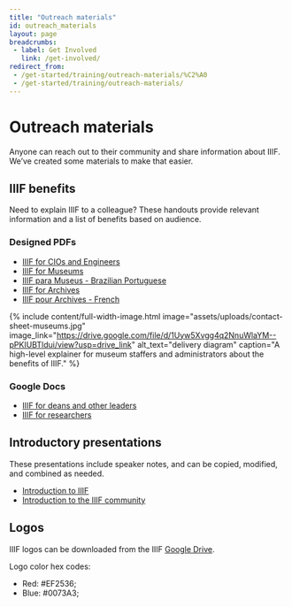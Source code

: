 ```yaml
---
title: "Outreach materials"
id: outreach_materials
layout: page
breadcrumbs:
 - label: Get Involved
   link: /get-involved/
redirect_from:
 - /get-started/training/outreach-materials/%C2%A0
 - /get-started/training/outreach-materials/
---
```


# Outreach materials

Anyone can reach out to their community and share information about IIIF. We’ve created some materials to make that easier.

## IIIF benefits
Need to explain IIIF to a colleague? These handouts provide relevant information and a list of benefits based on audience.

### Designed PDFs
- [IIIF for CIOs and Engineers](https://drive.google.com/file/d/1hpzfTnk-uIQeBThvs4xMK9jJtggC3-Si/view?usp=drive_link)
- [IIIF for Museums](https://drive.google.com/file/d/1Uyw5Xvgg4q2NnuWlaYM--pPKIUBTldui/view?usp=drive_link)
- [IIIF para Museus - Brazilian Portuguese](https://drive.google.com/file/d/1zoAITW_Yp779dlzzLHLvK8O39TEZFb8m/view?usp=drive_link)
- [IIIF for Archives](https://drive.google.com/file/d/1kw_M1XQ80h3QzWbIo8QYkL2Jt8YgZgEy/view?usp=drive_link)
- [IIIF pour Archives - French](https://drive.google.com/file/d/1aj0-eCr1EWLUyt59l0z_pZ6-hITbEFWw/view?usp=drive_link)



{% include content/full-width-image.html image="assets/uploads/contact-sheet-museums.jpg" image_link="https://drive.google.com/file/d/1Uyw5Xvgg4q2NnuWlaYM--pPKIUBTldui/view?usp=drive_link" alt_text="delivery diagram" caption="A high-level explainer for museum staffers and administrators about the benefits of IIIF." %}

### Google Docs
- [IIIF for deans and other leaders](https://docs.google.com/document/d/1G62fUv1V6iUhskMDNgZlcyXVoIk4O9_FIOrL4kjlxXM/edit?usp=sharing)
- [IIIF for researchers](https://docs.google.com/document/d/1GWfh0F6HlzJtII9JxyED2CQ4eH9qwtGdO9yhMHxqvjs/edit?usp=sharing)



## Introductory presentations
These presentations include speaker notes, and can be copied, modified, and combined as needed.
- [Introduction to IIIF](https://docs.google.com/presentation/d/1Qg6fHn6p040crWf8bbE4v3heVQepqa9DnDP8yks3tk0/edit?usp=sharing)
- [Introduction to the IIIF community](https://docs.google.com/presentation/d/1TSdrdwrk-nI1pWknZfiUkkYc4a4Ktc6pdsY8pACs4eI/edit?usp=sharing)

## Logos
IIIF logos can be downloaded from the IIIF [Google Drive](https://drive.google.com/drive/folders/1XHSqgM1msVx7oi7Pqw30PEKTVbG4PeTK).

Logo color hex codes:
- Red: #EF2536;
- Blue: #0073A3;

